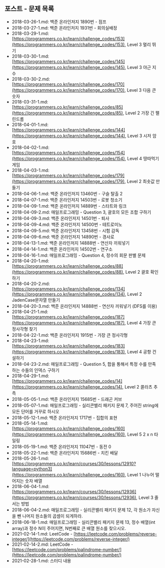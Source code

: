 ## 포스트 - 문제 목록

- 2018-03-26-1.md: 백준 온라인저지 1890번 - 점프
- 2018-03-27-1.md: 백준 온라인저지 1931번 - 회의실배정
- 2018-03-29-1.md: [https://programmers.co.kr/learn/challenge_codes/153](https://programmers.co.kr/learn/challenge_codes/153), Level 3 멀리 뛰기
- 2018-03-30-1.md: [https://programmers.co.kr/learn/challenge_codes/145](https://programmers.co.kr/learn/challenge_codes/145), Level 3 야근 지수
- 2018-03-30-2.md: [https://programmers.co.kr/learn/challenge_codes/170](https://programmers.co.kr/learn/challenge_codes/170), Level 3 다음 큰 숫자
- 2018-03-31-1.md: [https://programmers.co.kr/learn/challenge_codes/85](https://programmers.co.kr/learn/challenge_codes/85), Level 2 가장 긴 팰린드롬
- 2018-04-01-1.md: [https://programmers.co.kr/learn/challenge_codes/144](https://programmers.co.kr/learn/challenge_codes/144), Level 3 시저 암호
- 2018-04-02-1.md: [https://programmers.co.kr/learn/challenge_codes/154](https://programmers.co.kr/learn/challenge_codes/154), Level 4 땅따먹기 게임
- 2018-04-03-1.md: [https://programmers.co.kr/learn/challenge_codes/179](https://programmers.co.kr/learn/challenge_codes/179), Level 2 최솟값 만들기
- 2018-04-06-1.md: 백준 온라인저지 13460번 - 구슬 탈출 2
- 2018-04-07-1.md: 백준 온라인저지 14503번 - 로봇 청소기
- 2018-04-09-1.md: 백준 온라인저지 14889번 - 스타트와 링크
- 2018-04-09-2.md: 매일프로그래밍 - Question 3, 괄호의 모든 조합 구하기
- 2018-04-09-3.md: 백준 온라인저지 14501번 - 퇴사
- 2018-04-09-4.md: 백준 온라인저지 14500번 - 테트로미노
- 2018-04-09-5.md: 백준 온라인저지 13458번 - 시험 감독
- 2018-04-09-6.md: 백준 온라인저지 14890번 - 경사로
- 2018-04-13-1.md: 백준 온라인저지 14888번 - 연산자 끼워넣기
- 2018-04-14-1.md: 백준 온라인저지 14502번 - 연구소
- 2018-04-16-1.md: 매일프로그래밍 - Question 4, 정수의 회문 판별 문제
- 2018-04-20-1.md: [https://programmers.co.kr/learn/challenge_codes/88](https://programmers.co.kr/learn/challenge_codes/88), Level 2 괄호 확인하기
- 2018-04-20-2.md: [https://programmers.co.kr/learn/challenge_codes/134](https://programmers.co.kr/learn/challenge_codes/134), Level 2 JadenCase문자열 만들기
- 2018-04-20-3.md: 백준 온라인저지 14888번 - 연산자 끼워넣기 (DFS를 이용)
- 2018-04-21-1.md: [https://programmers.co.kr/learn/challenge_codes/187](https://programmers.co.kr/learn/challenge_codes/187), Level 4 가장 큰 정사각형 찾기
- 2018-04-22-1.md: 백준 온라인저지 1915번 - 가장 큰 정사각형
- 2018-04-23-1.md: [https://programmers.co.kr/learn/challenge_codes/183](https://programmers.co.kr/learn/challenge_codes/183), Level 4 공항 건설하기
- 2018-04-23-2.md: 매일프로그래밍 - Question 5, 합을 통해서 특정 수를 만족하는 수들의 인덱스 구하기
- 2018-04-29-1.md: [https://programmers.co.kr/learn/challenge_codes/14](https://programmers.co.kr/learn/challenge_codes/14), Level 2 콜라츠 추측
- 2018-05-05-1.md: 백준 온라인저지 15685번 - 드래곤 커브
- 2018-05-07-1.md: 매일프로그래밍 - 실리콘밸리 패키지 문제 7, 주어진 string에 모든 단어를 거꾸로 하시오
- 2018-05-12-1.md: 백준 온라인저지 1717번 - 집합의 표현
- 2018-05-14-1.md: [https://programmers.co.kr/learn/challenge_codes/160](https://programmers.co.kr/learn/challenge_codes/160), Level 5 2 x n 타일링
- 2018-05-19-1.md: 백준 온라인저지 11047번 - 동전 0
- 2018-05-22-1.md: 백준 온라인저지 15686번 - 치킨 배달
- 2018-05-26-1.md: [https://programmers.co.kr/learn/courses/30/lessons/12910?language=python3](https://programmers.co.kr/learn/challenge_codes/160), Level 1 나누어 떨어지는 숫자 배열
- 2018-06-04-1.md: [https://programmers.co.kr/learn/courses/30/lessons/12936](https://programmers.co.kr/learn/courses/30/lessons/12936), Level 3 줄 서는 방법
- 2018-06-04-2.md: 매일프로그래밍 - 실리콘밸리 패키지 문제 12, 각 원소가 자신을 뺀 나머지 원소들의 곱셈이 되게하라.
- 2018-06-18-1.md: 매일프로그래밍 - 실리콘밸리 패키지 문제 13, 정수 배열(int array)과 정수 N이 주어지면, N번째로 큰 배열 원소를 찾으시오.
- 2021-02-14-1.md: LeetCode - [https://leetcode.com/problems/reverse-integer/](https://leetcode.com/problems/reverse-integer/)
- 2021-02-14-2.md: LeetCode - [https://leetcode.com/problems/palindrome-number/](https://leetcode.com/problems/palindrome-number/)
- 2021-02-28-1.md: 스터디 내용 
